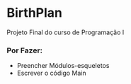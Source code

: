 # BirthPlan
Projeto Final do curso de Programação I

### Por Fazer:

 - Preencher Módulos-esqueletos
 - Escrever o código Main
